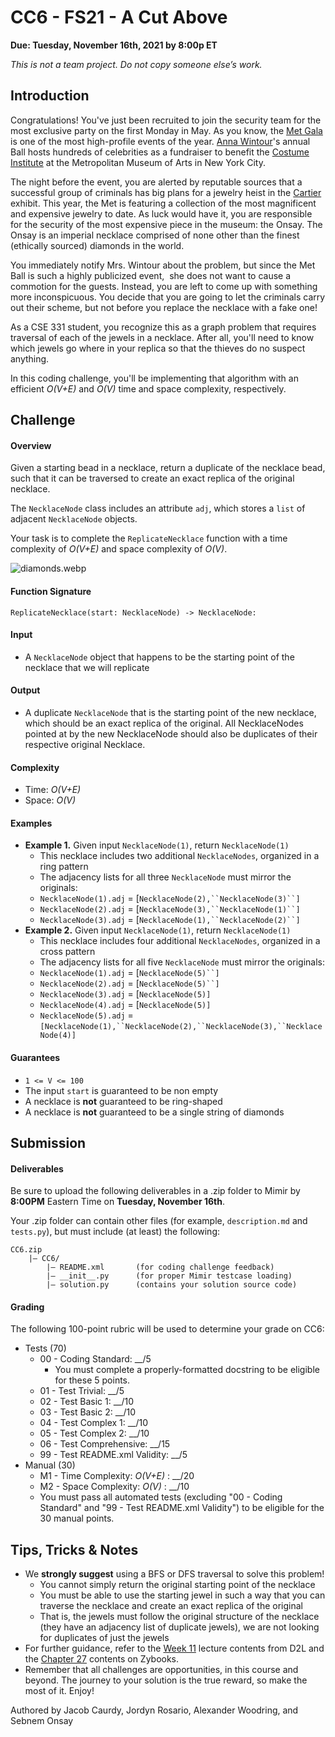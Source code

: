 CC6 - FS21 - A Cut Above
========================

**Due: Tuesday, November 16th, 2021 by 8:00p ET**

_This is not a team project. Do not copy someone else’s work._

Introduction
------------

Congratulations! You've just been recruited to join the security team for the most exclusive party on the first Monday in May. As you know, the [Met Gala](https://en.wikipedia.org/wiki/Met_Gala) is one of the most high-profile events of the year. [Anna Wintour](https://en.wikipedia.org/wiki/Anna_Wintour)'s annual Ball hosts hundreds of celebrities as a fundraiser to benefit the [Costume Institute](https://en.wikipedia.org/wiki/Anna_Wintour_Costume_Center) at the Metropolitan Museum of Arts in New York City.

The night before the event, you are alerted by reputable sources that a successful group of criminals has big plans for a jewelry heist in the [Cartier](https://www.cartier.com/en-us/home) exhibit. This year, the Met is featuring a collection of the most magnificent and expensive jewelry to date. As luck would have it, you are responsible for the security of the most expensive piece in the museum: the Onsay. The Onsay is an imperial necklace comprised of none other than the finest (ethically sourced) diamonds in the world.

You immediately notify Mrs. Wintour about the problem, but since the Met Ball is such a highly publicized event,  she does not want to cause a commotion for the guests. Instead, you are left to come up with something more inconspicuous. You decide that you are going to let the criminals carry out their scheme, but not before you replace the necklace with a fake one!

As a CSE 331 student, you recognize this as a graph problem that requires traversal of each of the jewels in a necklace. After all, you'll need to know which jewels go where in your replica so that the thieves do no suspect anything.

In this coding challenge, you'll be implementing that algorithm with an efficient _O(V+E)_ and _O(V)_ time and space complexity, respectively.

Challenge
---------

#### Overview

Given a starting bead in a necklace, return a duplicate of the necklace bead, such that it can be traversed to create an exact replica of the original necklace.

The `NecklaceNode` class includes an attribute `adj`, which stores a `list` of adjacent `NecklaceNode` objects.

Your task is to complete the `ReplicateNecklace` function with a time complexity of _O(V+E)_ and space complexity of _O(V)_.

![diamonds.webp](https://s3.amazonaws.com/mimirplatform.production/files/8b8ffb03-9d9d-4b49-a190-665d2417e8df/diamonds.webp)

#### Function Signature

`ReplicateNecklace(start: NecklaceNode) -> NecklaceNode:`

#### Input

*   A `NecklaceNode` object that happens to be the starting point of the necklace that we will replicate

#### Output

*   A duplicate `NecklaceNode` that is the starting point of the new necklace, which should be an exact replica of the original. All NecklaceNodes pointed at by the new NecklaceNode should also be duplicates of their respective original Necklace.

#### Complexity

*   Time: _O(V+E)_
*   Space: _O(V)_

#### Examples

*   **Example 1.** Given input `NecklaceNode(1)`, return `NecklaceNode(1)`
    *   This necklace includes two additional `NecklaceNodes`, organized in a ring pattern
    *   The adjacency lists for all three `NecklaceNode` must mirror the originals:
    *   `NecklaceNode(1).adj` = \[`NecklaceNode(2),``NecklaceNode(3)``]`
    *   `NecklaceNode(2).adj` = \[`NecklaceNode(3),``NecklaceNode(1)``]`
    *   `NecklaceNode(3).adj` = \[`NecklaceNode(1),``NecklaceNode(2)``]`
*   **Example 2.** Given input `NecklaceNode(1)`, return `NecklaceNode(1)`
    *   This necklace includes four additional `NecklaceNodes`, organized in a cross pattern
    *   The adjacency lists for all five `NecklaceNode` must mirror the originals:
    *   `NecklaceNode(1).adj` = \[`NecklaceNode(5)``]`
    *   `NecklaceNode(2).adj` = \[`NecklaceNode(5)``]`
    *   `NecklaceNode(3).adj` = \[`NecklaceNode(5)]`
    *   `NecklaceNode(4).adj` = \[`NecklaceNode(5)]`
    *   `NecklaceNode(5).adj` = `[NecklaceNode(1),``NecklaceNode(2),``NecklaceNode(3),``NecklaceNode(4)]`

#### Guarantees

*   `1 <= V <= 100`
*   The input `start` is guaranteed to be non empty
*   A necklace is **not** guaranteed to be ring-shaped
*   A necklace is **not** guaranteed to be a single string of diamonds

Submission
----------

#### Deliverables

Be sure to upload the following deliverables in a .zip folder to Mimir by **8:00PM** Eastern Time on **Tuesday, November 16th**.

Your .zip folder can contain other files (for example, `description.md` and `tests.py`), but must include (at least) the following:

    CC6.zip
        |— CC6/
            |— README.xml       (for coding challenge feedback)
            |— __init__.py      (for proper Mimir testcase loading)
            |— solution.py      (contains your solution source code)
    

#### Grading

The following 100-point rubric will be used to determine your grade on CC6:

*   Tests (70)
    *   00 - Coding Standard: \_\_/5
        *   You must complete a properly-formatted docstring to be eligible for these 5 points.
    *   01 - Test Trivial: \_\_/5
    *   02 - Test Basic 1: \_\_/10
    *   03 - Test Basic 2: \_\_/10
    *   04 - Test Complex 1: \_\_/10
    *   05 - Test Complex 2: \_\_/10
    *   06 - Test Comprehensive: \_\_/15
    *   99 - Test README.xml Validity: \_\_/5
*   Manual (30)
    *   M1 - Time Complexity: _O(V+E)_ : \_\_/20
    *   M2 - Space Complexity: _O(V)_ : \_\_/10
    *   You must pass all automated tests (excluding "00 - Coding Standard" and "99 - Test README.xml Validity") to be eligible for the 30 manual points.

Tips, Tricks & Notes
--------------------

*   We **strongly suggest** using a BFS or DFS traversal to solve this problem!
    *   You cannot simply return the original starting point of the necklace
    *   You must be able to use the starting jewel in such a way that you can traverse the necklace and create an exact replica of the original
    *   That is, the jewels must follow the original structure of the necklace (they have an adjacency list of duplicate jewels), we are not looking for duplicates of just the jewels
*   For further guidance, refer to the [Week 11](https://d2l.msu.edu/d2l/le/content/1493941/Home) lecture contents from D2L and the [Chapter 27](https://learn.zybooks.com/zybook/MSUCSE331OnsayFall2021/chapter/27/section/3) contents on Zybooks.
*   Remember that all challenges are opportunities, in this course and beyond. The journey to your solution is the true reward, so make the most of it. Enjoy!

Authored by Jacob Caurdy, Jordyn Rosario, Alexander Woodring, and Sebnem Onsay